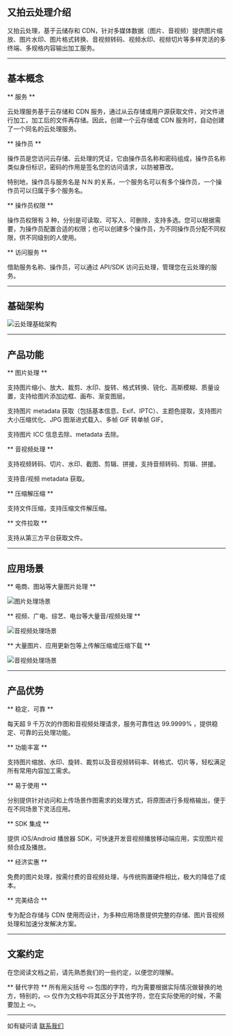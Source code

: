 <!--
### 图片处理

又拍云提供 [URL 作图](/cloud/image/#url) 和 [上传作图](/cloud/image/#_2) 两种图片处理方式。支持图片缩放、裁剪、水印、旋转、格式转换、大小压缩优化等操作。

其中，URL 作图只需要在请求的图片 URL 地址后面加上相应的图片处理参数或版本号即可获得处理后的图片。例如原图路径是 `http://demo.b0.upaiyun.com/demo.jpg`，需要对图片旋转 90°，那么只需要访问`http://demo.b0.upaiyun.com/demo.jpg!/rotate/90` 这个地址即可获得旋转后的图片。

上传作图可以通过又拍云提供的 REST API、表单 API、分块上传 API 来完成。在上传原图的时候带上相应的图片处理参数，即可将处理后的图片存储到又拍云。

同时，又拍云提供缩略图版本与作图参数混合的作图方式，为图片处理提供了极大的灵活性。


### 音视频处理

又拍云提供异步音视频处理服务，支持音视频转码、音视频切片、视频水印、视频截图、音视频剪辑、元数据获取等功能。


### 压缩解压缩

又拍云提供异步文件压缩解压缩服务，支持对用户存储空间内的文件进行压缩或解压缩。

### 文件拉取

又拍云提供异步文件拉取服务，为存储在用户源站的文件迁移至又拍云存储提供便捷。
-->

## 又拍云处理介绍

又拍云处理，基于云储存和 CDN，针对多媒体数据（图片、音视频）提供图片缩放、图片水印、图片格式转换、音视频转码、视频水印、视频切片等多样灵活的多终端、多规格内容输出加工服务。

---------

## 基本概念

** 服务 **

云处理服务基于云存储和 CDN 服务，通过从云存储或用户源获取文件，对文件进行加工，加工后的文件再存储。因此，创建一个云存储或 CDN 服务时，自动创建了一个同名的云处理服务。

** 操作员 **

操作员是您访问云存储、云处理的凭证，它由操作员名称和密码组成，操作员名称类似身份标识，密码的作用是签名您的访问请求，以防被篡改。

特别地，操作员与服务名是 N:N 的关系，一个服务名可以有多个操作员，一个操作员可以归属于多个服务名。

** 操作员权限 **

操作员权限有 3 种，分别是可读取、可写入、可删除，支持多选。您可以根据需要，为操作员配置合适的权限；也可以创建多个操作员，为不同操作员分配不同权限，供不同级别的人使用。

** 访问服务 **

借助服务名称、操作员，可以通过 API/SDK 访问云处理，管理您在云处理的服务。

---------

## 基础架构

![云处理基础架构](http://upyun-assets.b0.upaiyun.com/docs/process/ups.png)

---------

## 产品功能

** 图片处理 **

支持图片缩小、放大、裁剪、水印、旋转、格式转换、锐化、高斯模糊、质量设置，支持给图片添加边框、画布、渐变图层。

支持图片 metadata 获取（包括基本信息、Exif、IPTC）、主题色提取，支持图片大小压缩优化、JPG 图渐进式载入、多帧 GIF 转单帧 GIF。

支持图片 ICC 信息去除、metadata 去除。

** 音视频处理 **

支持视频转码、切片、水印、截图、剪辑、拼接，支持音频转码、剪辑、拼接。

支持音/视频 metadata 获取。

** 压缩解压缩 **

支持文件压缩，支持压缩文件解压缩。

** 文件拉取 **

支持从第三方平台获取文件。

---------

## 应用场景

** 电商、图站等大量图片处理 **

![图片处理场景](http://upyun-assets.b0.upaiyun.com/docs/process/scene_image.png)

** 视频、广电、综艺、电台等大量音/视频处理 **

![音视频处理场景](http://upyun-assets.b0.upaiyun.com/docs/process/scene_av.png)

** 大量图片、应用更新包等上传解压缩或压缩下载 **

![音视频处理场景](http://upyun-assets.b0.upaiyun.com/docs/process/scene_cd.png)

---------

## 产品优势

** 稳定、可靠 **

每天超 9 千万次的作图和音视频处理请求，服务可靠性达 99.9999% ，提供稳定、可靠的云处理功能。

** 功能丰富 **

支持图片缩放、水印、旋转、裁剪以及音视频转码率、转格式、切片等，轻松满足所有常用内容加工需求。

** 易于使用 **

分别提供针对访问和上传场景作图需求的处理方式，将原图进行多规格输出，便于在不同场景下灵活应用。

** SDK 集成 **

提供 iOS/Android 播放器 SDK，可快速开发音视频播放移动端应用，实现图片视频合成及播放。

** 经济实惠 **

免费的图片处理，按需付费的音视频处理，与传统购置硬件相比，极大的降低了成本。

** 完美结合 **

专为配合存储与 CDN 使用而设计，为多种应用场景提供完整的存储、图片音视频处理和加速分发解决方案。

---------

## 文案约定

在您阅读文档之前，请先熟悉我们的一些约定，以便您的理解。

** 替代字符 **
所有用尖括号 `<>` 包围的字符，均为需要根据实际情况做替换的地方，特别的，`<>` 仅作为文档中将其区分于其他字符，您在实际使用的时候，不需要加上 `<>`。

<!--
** 变量名/假设值 **
所有使用行内代码，例如 `operator`，则意味着这是一个变量名，相对应的，如果是行内代码加斜体的格式，例如 *`/path/to/file.ext`*，则意味着这是我们为了方便举例假设的一个具体值。
-->

---------

如有疑问请 [联系我们](https://www.upyun.com/contact)